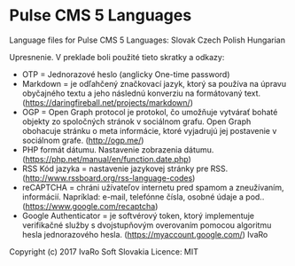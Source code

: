 # Pulse CMS 5 Languages
Language files for Pulse CMS 5
Languages:
Slovak
Czech
Polish
Hungarian


Upresnenie.
V preklade boli použité tieto skratky a odkazy:
-	OTP = Jednorazové heslo (anglicky One-time password)
-	Markdown = je odľahčený značkovací jazyk,
ktorý sa používa na úpravu obyčajného textu
a jeho následnú konverziu na formátovaný text.
(https://daringfireball.net/projects/markdown/)
-	OGP =  Open Graph protocol je protokol, čo umožňuje vytvárať bohaté objekty zo spoločných stránok v sociálnom grafu. Open Graph obohacuje stránku o meta informácie, ktoré vyjadrujú jej postavenie v sociálnom grafe.  (http://ogp.me/)
-	PHP formát dátumu. Nastavenie zobrazenia dátumu.
(https://php.net/manual/en/function.date.php)
-	RSS Kód jazyka = nastavenie jazykovej stránky pre RSS.
(http://www.rssboard.org/rss-language-codes)
-	reCAPTCHA = chráni užívateľov internetu pred spamom a zneužívaním, informácií.
Napríklad: e-mail, telefónne čísla, osobné údaje a pod..
(https://www.google.com/recaptcha)
-	Google Authenticator = je softvérový token, ktorý implementuje verifikačné služby s dvojstupňovým overovaním pomocou algoritmu hesla jednorazového hesla.
(https://myaccount.google.com/)
IvaRo


Copyright (c) 2017 IvaRo Soft Slovakia
Licence: MIT


